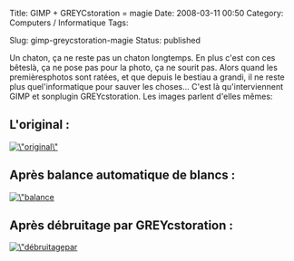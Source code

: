 Title: GIMP + GREYCstoration = magie
Date: 2008-03-11 00:50
Category: Computers / Informatique
Tags:

Slug: gimp-greycstoration-magie
Status: published

Un chaton, ça ne reste pas un chaton longtemps. En plus c'est con ces bêteslà, ça ne pose pas pour la photo, ça ne sourit pas. Alors quand les premièresphotos sont ratées, et que depuis le bestiau a grandi, il ne reste plus quel'informatique pour sauver les choses... C'est là qu'interviennent GIMP et sonplugin GREYcstoration. Les images parlent d'elles mêmes:

L'original :
------------

[![\\"original\\"](\%22/public/hikaru/.hikaru-org_m.jpg\%22)](\%22/public/hikaru/hikaru-org.jpg\%22)

Après balance automatique de blancs :
-------------------------------------

[![\\"balance](\%22/public/hikaru/.hikaru-white-balanced_m.jpg\%22)](\%22/public/hikaru/hikaru-white-balanced.jpg\%22)

Après débruitage par GREYcstoration :
-------------------------------------

[![\\"débruitagepar](\%22http://blog.freeside.fr/public/hikaru/.hikaru-greycstoration_m.jpg\%22)](\%22http://blog.freeside.fr/public/hikaru/hikaru-greycstoration.jpg\%22)
